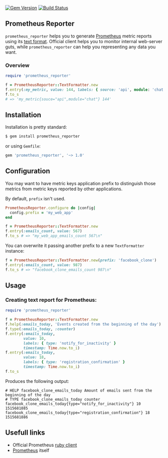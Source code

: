 [![Gem Version](https://badge.fury.io/rb/prometheus_reporter.svg)](https://badge.fury.io/rb/prometheus_reporter) [![Build Status](https://travis-ci.org/nattfodd/prometheus_reporter.svg?branch=master)](https://travis-ci.org/nattfodd/prometheus_reporter)

## Prometheus Reporter
`prometheus_reporter` helps you to generate [Prometheus](https://prometheus.io) metric reports using its [text format](https://prometheus.io/docs/instrumenting/exposition_formats/#text-format-details). Official client helps you to monitor internal web-server guts, while `prometheus_reporter` can help you representing any data you want.

### Overview
```ruby
require 'prometheus_reporter'

f = PrometheusReporter::TextFormatter.new
f.entry(:my_metric, value: 144, labels: { source: 'api', module: 'chat' })
f.to_s
# => 'my_metric{souce="api",module="chat"} 144'
```

## Installation
Installation is pretty standard:
```bash
$ gem install prometheus_reporter
```
or using `Gemfile`:
```ruby
gem 'prometheus_reporter', '~> 1.0'
```
## Configuration

You may want to have metric keys application prefix to distinguish those metrics
from metric keys reported by other applications.

By default, `prefix` isn't used.

```ruby
PrometheusReporter.configure do |config|
  config.prefix = 'my_web_app'
end

f = PrometheusReporter::TextFormatter.new
f.entry(:emails_count, value: 567)
f.to_s # => "my_web_app_emails_count 567\n"
```

You can overwrite it passing another prefix to a new `TextFormatter` instance:

```ruby
f = PrometheusReporter::TextFormatter.new(prefix: 'facebook_clone')
f.entry(:emails_count, value: 987)
f.to_s # => "facebook_clone_emails_count 987\n"
```

## Usage

### Creating text report for Prometheus:

```ruby
require 'prometheus_reporter'

f = PrometheusReporter::TextFormatter.new
f.help(:emails_today, 'Events created from the beginning of the day')
f.type(:emails_today, :counter)
f.entry(:emails_today,
        value: 10,
        labels: { type: 'notify_for_inactivity' }
        timestamp: Time.now.to_i)
f.entry(:emails_today,
        value: 18,
        labels: { type: 'registration_confirmation' }
        timestamp: Time.now.to_i)
f.to_s
```

Produces the following output:

```
# HELP facebook_clone_emails_today Amount of emails sent from the beginning of the day
# TYPE facebook_clone_emails_today counter
facebook_clone_emails_today{type="notify_for_inactivity"} 10 1515681885
facebook_clone_emails_today{type="registration_confirmation"} 18 1515681886
```

## Usefull links
- Official Prometheus [ruby client](https://github.com/prometheus/client_ruby)
- [Prometheus](https://github.com/prometheus) itself
